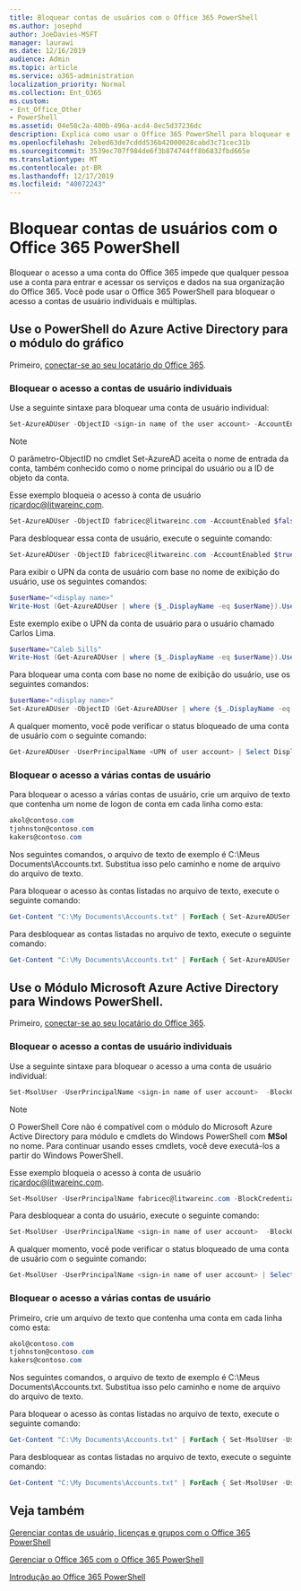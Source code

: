```yaml
---
title: Bloquear contas de usuários com o Office 365 PowerShell
ms.author: josephd
author: JoeDavies-MSFT
manager: laurawi
ms.date: 12/16/2019
audience: Admin
ms.topic: article
ms.service: o365-administration
localization_priority: Normal
ms.collection: Ent_O365
ms.custom:
- Ent_Office_Other
- PowerShell
ms.assetid: 04e58c2a-400b-496a-acd4-8ec5d37236dc
description: Explica como usar o Office 365 PowerShell para bloquear e desbloquear o acesso às contas do Office 365.
ms.openlocfilehash: 2ebed63de7cddd536b42000028cabd3c71cec31b
ms.sourcegitcommit: 3539ec707f984de6f3b874744ff8b6832fbd665e
ms.translationtype: MT
ms.contentlocale: pt-BR
ms.lasthandoff: 12/17/2019
ms.locfileid: "40072243"
---
```

# <a name="block-user-accounts-with-office-365-powershell"></a>Bloquear contas de usuários com o Office 365 PowerShell

Bloquear o acesso a uma conta do Office 365 impede que qualquer pessoa use a conta para entrar e acessar os serviços e dados na sua organização do Office 365. Você pode usar o Office 365 PowerShell para bloquear o acesso a contas de usuário individuais e múltiplas.

## <a name="use-the-azure-active-directory-powershell-for-graph-module"></a>Use o PowerShell do Azure Active Directory para o módulo do gráfico

Primeiro, [conectar-se ao seu locatário do Office 365](connect-to-office-365-powershell.md#connect-with-the-azure-active-directory-powershell-for-graph-module).
 
### <a name="block-access-to-individual-user-accounts"></a>Bloquear o acesso a contas de usuário individuais

Use a seguinte sintaxe para bloquear uma conta de usuário individual:
  
```powershell
Set-AzureADUser -ObjectID <sign-in name of the user account> -AccountEnabled $false
```

> [!NOTE]
> O parâmetro-ObjectID no cmdlet Set-AzureAD aceita o nome de entrada da conta, também conhecido como o nome principal do usuário ou a ID de objeto da conta. 
  
Esse exemplo bloqueia o acesso à conta de usuário ricardoc@litwareinc.com.
  
```powershell
Set-AzureADUser -ObjectID fabricec@litwareinc.com -AccountEnabled $false
```

Para desbloquear essa conta de usuário, execute o seguinte comando:
  
```powershell
Set-AzureADUser -ObjectID fabricec@litwareinc.com -AccountEnabled $true
```

Para exibir o UPN da conta de usuário com base no nome de exibição do usuário, use os seguintes comandos:
  
```powershell
$userName="<display name>"
Write-Host (Get-AzureADUser | where {$_.DisplayName -eq $userName}).UserPrincipalName

```

Este exemplo exibe o UPN da conta de usuário para o usuário chamado Carlos Lima.
  
```powershell
$userName="Caleb Sills"
Write-Host (Get-AzureADUser | where {$_.DisplayName -eq $userName}).UserPrincipalName
```

Para bloquear uma conta com base no nome de exibição do usuário, use os seguintes comandos:
  
```powershell
$userName="<display name>"
Set-AzureADUser -ObjectID (Get-AzureADUser | where {$_.DisplayName -eq $userName}).UserPrincipalName -AccountEnabled $false

```

A qualquer momento, você pode verificar o status bloqueado de uma conta de usuário com o seguinte comando:
  
```powershell
Get-AzureADUser -UserPrincipalName <UPN of user account> | Select DisplayName,AccountEnabled
```

### <a name="block-access-to-multiple-user-accounts"></a>Bloquear o acesso a várias contas de usuário

Para bloquear o acesso a várias contas de usuário, crie um arquivo de texto que contenha um nome de logon de conta em cada linha como esta:
    
  ```powershell
akol@contoso.com
tjohnston@contoso.com
kakers@contoso.com
  ```

Nos seguintes comandos, o arquivo de texto de exemplo é C:\Meus Documents\Accounts.txt. Substitua isso pelo caminho e nome de arquivo do arquivo de texto.
  
Para bloquear o acesso às contas listadas no arquivo de texto, execute o seguinte comando:
    
```powershell
Get-Content "C:\My Documents\Accounts.txt" | ForEach { Set-AzureADUSer -ObjectID $_ -AccountEnabled $false }
```

Para desbloquear as contas listadas no arquivo de texto, execute o seguinte comando:
    
```powershell
Get-Content "C:\My Documents\Accounts.txt" | ForEach { Set-AzureADUSer -ObjectID $_ -AccountEnabled $true }
```

## <a name="use-the-microsoft-azure-active-directory-module-for-windows-powershell"></a>Use o Módulo Microsoft Azure Active Directory para Windows PowerShell.

Primeiro, [conectar-se ao seu locatário do Office 365](connect-to-office-365-powershell.md#connect-with-the-microsoft-azure-active-directory-module-for-windows-powershell).
    
### <a name="block-access-to-individual-user-accounts"></a>Bloquear o acesso a contas de usuário individuais

Use a seguinte sintaxe para bloquear o acesso a uma conta de usuário individual:
  
```powershell
Set-MsolUser -UserPrincipalName <sign-in name of user account>  -BlockCredential $true
```

>[!Note]
>O PowerShell Core não é compatível com o módulo do Microsoft Azure Active Directory para módulo e cmdlets do Windows PowerShell com **MSol** no nome. Para continuar usando esses cmdlets, você deve executá-los a partir do Windows PowerShell.
>

Esse exemplo bloqueia o acesso à conta de usuário ricardoc@litwareinc.com.
  
```powershell
Set-MsolUser -UserPrincipalName fabricec@litwareinc.com -BlockCredential $true
```

Para desbloquear a conta do usuário, execute o seguinte comando:
  
```powershell
Set-MsolUser -UserPrincipalName <sign-in name of user account>  -BlockCredential $false
```

A qualquer momento, você pode verificar o status bloqueado de uma conta de usuário com o seguinte comando:
  
```powershell
Get-MsolUser -UserPrincipalName <sign-in name of user account> | Select DisplayName,BlockCredential
```

### <a name="block-access-to-multiple-user-accounts"></a>Bloquear o acesso a várias contas de usuário

Primeiro, crie um arquivo de texto que contenha uma conta em cada linha como esta:
    
```powershell
akol@contoso.com
tjohnston@contoso.com
kakers@contoso.com
```

Nos seguintes comandos, o arquivo de texto de exemplo é C:\Meus Documents\Accounts.txt. Substitua isso pelo caminho e nome de arquivo do arquivo de texto.
    
Para bloquear o acesso às contas listadas no arquivo de texto, execute o seguinte comando:
    
  ```powershell
  Get-Content "C:\My Documents\Accounts.txt" | ForEach { Set-MsolUser -UserPrincipalName $_ -BlockCredential $true }
  ```
Para desbloquear as contas listadas no arquivo de texto, execute o seguinte comando:
    
  ```powershell
  Get-Content "C:\My Documents\Accounts.txt" | ForEach { Set-MsolUser -UserPrincipalName $_ -BlockCredential $false }
  ```

## <a name="see-also"></a>Veja também

[Gerenciar contas de usuário, licenças e grupos com o Office 365 PowerShell](manage-user-accounts-and-licenses-with-office-365-powershell.md)
  
[Gerenciar o Office 365 com o Office 365 PowerShell](manage-office-365-with-office-365-powershell.md)
  
[Introdução ao Office 365 PowerShell](getting-started-with-office-365-powershell.md)
